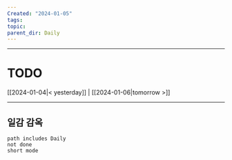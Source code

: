 ```yaml
---
Created: "2024-01-05"
tags: 
topic: 
parent_dir: Daily
---
```



----
# TODO
  
[[2024-01-04|< yesterday]] | [[2024-01-06|tomorrow >]]  
  
---  
## 일감 감옥  
```tasks  
path includes Daily  
not done  
short mode  
```